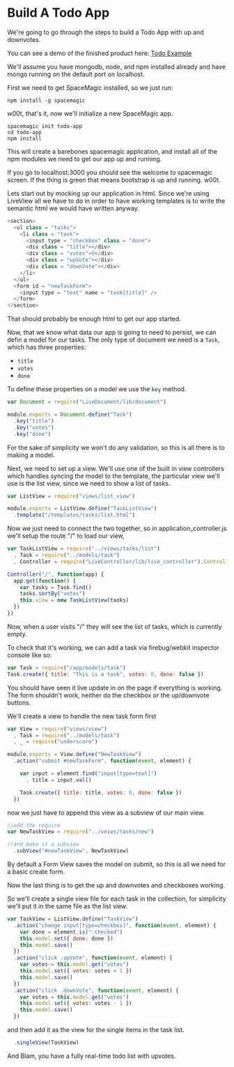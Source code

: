 Build A Todo App
================

  We're going to go through the steps to build a Todo App with up and downvotes.

  You can see a demo of the finished product here: [Todo Example]()

  We'll assume you have mongodb, node, and npm installed already and have mongo
running on the default port on localhost.

  First we need to get SpaceMagic installed, so we just run:

```
npm install -g spacemagic
```

w00t, that's it, now we'll initialize a new SpaceMagic app.

```
spacemagic init todo-app
cd todo-app
npm install
```

  This will create a barebones spacemagic application, and install all of the
npm modules we need to get our app up and running.

  If you go to localhost:3000 you should see the welcome to spacemagic screen.
If the thing is green that means bootstrap is up and running. w00t.

  Lets start out by mocking up our application in html.  Since we're using LiveView
all we have to do in order to have working templates is to write the semantic html
we would have written anyway.

```javascript
<section>
  <ul class = "tasks">
    <li class = "task">
      <input type = "checkbox" class = "done">
      <div class = "title"></div>
      <div class = "votes">0</div>
      <div class = "upVote"></div>
      <div class = "downVote"></div>
    </li>
  </ul>
  <form id = "newTaskForm">
    <input type = "text" name = "task[title]" />
  </form>
</section>
```
  That should probably be enough html to get our app started.

  Now, that we know what data our app is going to need to persist, we can defin
a model for our tasks.  The only type of document we need is a `Task`, which
has three properties:

  * `title`
  * `votes`
  * `done`

  To define these properties on a model we use the `key` method. 

```javascript
var Document = require("LiveDocument/lib/document")

module.exports = Document.define("Task")
  .key("title")
  .key("votes")
  .key("done")
```

  For the sake of simplicity we won't do any validation, so this is all there is to 
making a model.

  Next, we need to set up a view.  We'll use one of the built in view
controllers which handles syncing the model to the template, the particular
view we'll use is the list view, since we need to show a list of tasks.

```javascript
var ListView = require("views/list_view") 

module.exports = ListView.define("TaskListView")                                            
  .template("/templates/tasks/list.html")
```

Now we just need to connect the two together, so in application_controller.js we'll setup 
the route "/" to load our view, 

```javascript
var TaskListView = require("../views/tasks/list")
  , Task = require("../models/task")
  , Controller = require("LiveController/lib/live_controller").Controller 

Controller("/", function(app) {
  app.get(function() {
    var tasks = Task.find()
    tasks.sortBy("votes")
    this.view = new TaskListView(tasks)
  }) 
}) 
```

Now, when a user visits "/" they will see the list of tasks, which is currently
empty.

To check that it's working, we can add a task via firebug/webkit inspector console like
so:

```javascript
var Task = require("/app/models/task")
Task.create({ title: "This is a task", votes: 0, done: false })
```

You should have seen it live update in on the page if everything is working.
The form shouldn't work, neither do the checkbox or the up/downvote buttons.

We'll create a view to handle the new task form first

```javascript
var View = require("views/view") 
  , Task = require("../models/task")
  , _ = require("underscore")

module.exports = View.define("NewTaskView")
  .action("submit #newTaskForm", function(event, element) {

    var input = element.find("input[type=text]")
      , title = input.val()

    Task.create({ title: title, votes: 0, done: false })
  })
``` 

now we just have to append this view as a subview of our main view.

```javascript
//add the require
var NewTaskView = require("../veiws/tasks/new")

//and make it a subview
  .subView("#newTaskView", NewTaskView)
```

  By default a Form View saves the model on submit, so this is all we need
for a basic create form.

  Now the last thing is to get the up and downvotes and checkboxes working.

  So we'll create a single view file for each task in the collection, for simplicity
we'll put it in the same file as the list view.

```javascript
var TaskView = ListView.define("TaskView")                                            
  .action("change input[type=checkbox]", function(event, element) {
    var done = element.is(":checked")
    this.model.set({ done: done })
    this.model.save()
  })
  .action("click .upVote", function(event, element) {
    var votes = this.model.get("votes")
    this.model.set({ votes: votes + 1 })
    this.model.save()
  }) 
  .action("click .downVote", function(event, element) {
    var votes = this.model.get("votes")
    this.model.set({ votes: votes - 1 })
    this.model.save()
  })

```

and then add it as the view for the single items in the task list.

```javascript
  .singleView(TaskView)
```

And Blam, you have a fully real-time todo list with upvotes.
